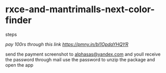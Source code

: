# rxce-and-mantrimalls-next-color-finder


steps

*pay 100rs through this link https://pmny.in/bI1OpdaYHQYR* 


send the payment screenshot to alphasas@yandex.com   and youll receive the password through mail
use the password to unzip the package and open the app
 
